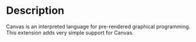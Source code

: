 # Description
Canvas is an interpreted language for pre-rendered graphical programming. This extension adds very simple support for Canvas.